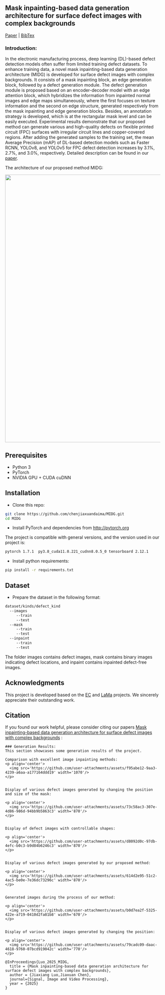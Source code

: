 ## Mask inpainting-based data generation architecture for surface defect images with complex backgrounds
[Paper](https://doi.org/10.1007/s11760-025-03987-y) | [BibTex](#citation)
### Introduction:
In the electronic manufacturing process, deep learning (DL)-based defect detection models often suffer from limited training defect datasets. To enhance training data, a novel mask inpainting-based data generation architecture (MIDG) is developed for surface defect images with complex backgrounds. It consists of a mask inpainting block, an edge generation block, followed by a defect generation module. The defect generation module is proposed based on an encoder-decoder model with an edge attention block, which hybridizes the information from inpainted normal images and edge maps simultaneously, where the first focuses on texture information and the second on edge structure, generated respectively from the mask inpainting and edge generation blocks. Besides, an annotation strategy is developed, which is at the rectangular mask level and can be easily executed. Experimental results demonstrate that our proposed method can generate various and high-quality defects on flexible printed circuit (FPC) surfaces with irregular circuit lines and copper-covered regions. After adding the generated samples to the training set, the mean Average Precision (mAP) of DL-based detection models such as Faster RCNN, YOLOv8, and YOLOv5 for FPC defect detection increases by 3.1%, 2.7%, and 3.0%, respectively. Detailed description can be found in our [paper](https://doi.org/10.1007/s11760-025-03987-y).

The architecture of our proposed method MIDG:
<p align='center'>  
  <img src='https://github.com/user-attachments/assets/6c4e08be-d3b6-464a-bf31-dd76a73ae305' width='870'/>
</p>



## Prerequisites
- Python 3
- PyTorch
- NVIDIA GPU + CUDA cuDNN
## Installation
- Clone this repo:
```bash
git clone https://github.com/chenjiaxuandaima/MIDG.git
cd MIDG
```
- Install PyTorch and dependencies from http://pytorch.org

The project is compatible with general versions, and the version used in our project is:
```bash
pytorch 1.7.1  py3.8_cuda11.0.221_cudnn8.0.5_0 tensorboard 2.12.1
```
- Install python requirements:
```bash
pip install -r requirements.txt
```
## Dataset
- Prepare the dataset in the following format:
```bash
dataset/kinds/defect_kind
  --images
     --train
     --test
  --mask
     --train
     --test
  --inpaint
     --train
     --test
```
The folder images contains defect images, mask contains binary images indicating defect locations, and inpaint contains inpainted defect-free images.

## Acknowledgments
This project is developed based on the [EC](https://github.com/knazeri/edge-connect.git) and [LaMa](https://github.com/advimman/lama) projects. We sincerely appreciate their outstanding work.
## Citation
If you found our work helpful, please consider citing our papers <a href="https://doi.org/10.1007/s11760-025-03987-y">Mask inpainting-based data generation architecture for surface defect images with complex backgrounds</a> :

```
### Generation Results:
This section showcases some generation results of the project.

Comparison with excellent image inpainting methods:
<p align='center'>  
  <img src='https://github.com/user-attachments/assets/f95abe12-9aa3-4239-a6aa-a177164ddd19' width='1070'/>
</p>


Display of various defect images generated by changing the position and size of the mask:

<p align='center'>  
  <img src='https://github.com/user-attachments/assets/73c58ac3-307e-4d86-986d-94bb9b5863c3' width='870'/>
</p>


Display of defect images with controllable shapes:

<p align='center'>  
  <img src='https://github.com/user-attachments/assets/d8092d0c-97db-4efc-b0c3-b9d84b6246c3' width='870'/>
</p>


Display of various defect images generated by our proposed method:

<p align='center'>  
  <img src='https://github.com/user-attachments/assets/614d2e95-51c2-4ac5-be0e-7e36dc73296c' width='870'/>
</p>


Generated images during the process of our method:

<p align='center'>  
  <img src='https://github.com/user-attachments/assets/b0d7ea2f-5325-422e-a719-0410d2fa81b8' width='670'/>
</p>


Display of various defect images generated by changing the position:

<p align='center'>  
  <img src='https://github.com/user-attachments/assets/79cadc09-daac-4618-9760-07bcd919042c' width='770'/>
</p>

@InProceedings{Luo_2025_MIDG,
  title = {Mask inpainting-based data generation architecture for surface defect images with complex backgrounds},
  author = {Jiaxiang Luo,Jiaxuan Chen},
  journal={Signal, Image and Video Processing},
  year = {2025}
}
```
